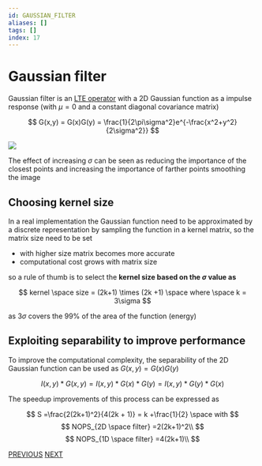 ```yaml
---
id: GAUSSIAN_FILTER
aliases: []
tags: []
index: 17
---
```


# Gaussian filter

Gaussian filter is an [LTE operator](computer_vision/LTE_OPERATORS.md) with a 2D Gaussian function as a impulse response (with $\mu = 0$ and a constant diagonal covariance matrix)

$$
G(x,y) = G(x)G(y) = \frac{1}{2\pi\sigma^2}e^{-\frac{x^2+y^2}{2\sigma^2}}
$$

![](computer_vision/Pasted_image_20240229123834.png)

The effect of increasing $\sigma$ can be seen as reducing the importance of the closest points and increasing the importance of farther points smoothing the image

## Choosing kernel size

In a real implementation the Gaussian function need to be approximated by a discrete representation by sampling the function in a kernel matrix, so the matrix size need to be set

- with higher size matrix becomes more accurate
- computational cost grows with matrix size

so a rule of thumb is to select the **kernel size based on the $\sigma$ value as**

$$
kernel \space size = (2k+1) \times (2k +1) \space where \space k = 3\sigma
$$

as $3\sigma$ covers the 99% of the area of the function (energy)

## Exploiting separability to improve performance

To improve the computational complexity, the separability of the 2D Gaussian function can be used as $G(x,y) = G(x)G(y)$

$$
I(x,y)\ast G(x,y) = I(x,y)\ast G(x)\ast G(y) =I(x,y)\ast G(y)\ast G(x)
$$

The speedup improvements of this process can be expressed as

$$
S =\frac{2(2k+1)^2}{4(2k + 1)} = k +\frac{1}{2} \space with
$$
$$
NOPS_{2D \space filter} =2(2k+1)^2\\
$$
$$
NOPS_{1D \space filter} =4(2k+1)\\
$$

[PREVIOUS](pages/image_filtering/MEAN_FILTER.md) [NEXT](computer_vision/image_filtering/MEDIAN_FILTER.md)
